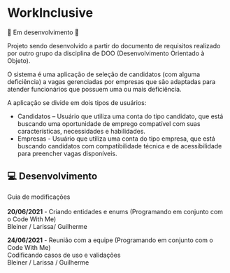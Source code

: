 # WorkInclusive

:construction: Em desenvolvimento :construction:

Projeto sendo desenvolvido a partir do documento de requisitos realizado por outro grupo 
da disciplina de DOO (Desenvolvimento Orientado à Objeto).

O sistema é uma aplicação de seleção de candidatos (com alguma deficiência) a vagas gerenciadas
por empresas que são adaptadas para atender funcionários que possuem uma ou mais deficiência.

A aplicação se divide em dois tipos de usuários:
<ul>
    <li>Candidatos – Usuário que utiliza uma conta do tipo candidato, que está buscando uma 
                     oportunidade de emprego compatível com suas características, necessidades e habilidades.</li>
    <li>Empresas -  Usuário que utiliza uma conta do tipo empresa, que está buscando candidatos
                   com compatibilidade técnica e de acessibilidade para preencher vagas disponíveis.</li>    
</ul>

## :computer: Desenvolvimento
Guia de modificações \
\
**20/06/2021** - Criando entidades e enums
(Programando em conjunto com o Code With Me) \
Bleiner / Larissa/ Guilherme

**24/06/2021** - Reunião com a equipe
(Programando em conjunto com o Code With Me) \
Codificando casos de uso e validações \
Bleiner / Larissa / Guilherme


